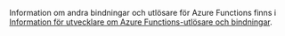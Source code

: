Information om andra bindningar och utlösare för Azure Functions finns i [Information för utvecklare om Azure Functions-utlösare och bindningar](../articles/azure-functions/functions-triggers-bindings.md).

